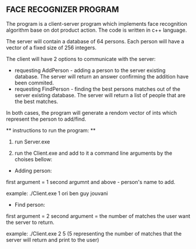 ## FACE RECOGNIZER PROGRAM ##

The program is a client-server program which implements face recognition algorithm base on dot product action.
The code is written in c++ language.

The server will contain a database of 64 persons. Each person will have a vector of a fixed size of 256 integers.

The client will have 2 options to communicate with the server:
- requesting AddPerson - adding a person to the server existing database. The server will return an answer confirming the addition have been commited.
- requesting FindPerson - finding the best persons matches out of the server existing database. The server will return a list of people that are the best matches.

In both cases, the program will generate a rendom vector of ints which represent the person to add/find.


** instructions to run the program: **

1) run Server.exe 

2) run the Client.exe and add to it a command line arguments by the choises bellow:

- Adding person:

first argument = 1
second argumnt and above - person's name to add.

example: ./Client.exe 1 ori ben guy jouvani


- Find person:

first argument = 2
second argument = the number of matches the user want the server to return.

example: ./Client.exe 2 5 (5 representing the number of matches that the server will return and print to the user)
 

